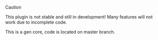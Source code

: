 > [!CAUTION]
> This plugin is not stable and still in development! Many features will not work due to incomplete code.

This is a gen core, code is located on master branch.
